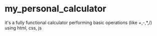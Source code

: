 # my_personal_calculator
it's a fully functional calculator performing basic operations (like +,-,*,/) using html, css, js
